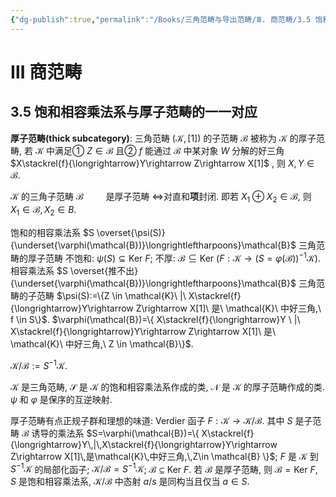 ```yaml
---
{"dg-publish":true,"permalink":"/Books/三角范畴与导出范畴/Ⅲ. 商范畴/3.5 饱和相容乘法系与厚子范畴的一一对应/","dgPassFrontmatter":true,"created":"2024-08-04T20:30:56.102+08:00","updated":"2024-08-04T20:31:10.516+08:00"}
---
```


# Ⅲ 商范畴

## 3.5 饱和相容乘法系与厚子范畴的一一对应

**厚子范畴(thick subcategory)**: 三角范畴 $(\mathcal{K},[1])$ 的子范畴 $\mathcal{B}$ 被称为 $\mathcal{K}$ 的厚子范畴, 若 $\mathcal{K}$ 中满足① $Z \in \mathcal{B}$ 且② $f$ 能通过 $\mathcal{B}$ 中某对象 $W$ 分解的好三角 $X\stackrel{f}{\longrightarrow}Y\rightarrow Z\rightarrow X[1]$ , 则 $X,Y \in \mathcal{B}$.

 $\mathcal{K}$ 的三角子范畴 $\mathcal{B}$$\qquad$ 是厚子范畴 $\Longleftrightarrow$对直和**项**封闭. 即若 $X_1 \oplus X_2 \in \mathcal{B}$, 则 $X_1 \in \mathcal{B},X_2 \in B$.

饱和的相容乘法系 $S \overset{\psi(S)}{\underset{\varphi(\mathcal{B})}\longrightleftharpoons}\mathcal{B}$ 三角范畴的厚子范畴
不饱和:  $\psi(S)\subseteq \mathrm{Ker\ }F$;
不厚:  $\mathcal{B} \subseteq \mathrm{Ker\ }(F:\mathcal{K}\rightarrow (S=\varphi(\mathcal{B}))^{-1}\mathcal{K})$.
相容乘法系 $S \overset{推不出}{\underset{\varphi(\mathcal{B})}\longrightleftharpoons}\mathcal{B}$ 三角范畴的子范畴
 $\psi(S):=\{Z \in \mathcal{K}\ |\ X\stackrel{f}{\longrightarrow}Y\rightarrow Z\rightarrow X[1]\ 是\ \mathcal{K}\ 中好三角,\ f \in S\}$.
 $\varphi(\mathcal{B})=\{ X\stackrel{f}{\longrightarrow}Y \ |\ X\stackrel{f}{\longrightarrow}Y\rightarrow Z\rightarrow X[1]\ 是\ \mathcal{K}\ 中好三角,\ Z \in \mathcal{B}\}$.

 $\mathcal{K/B}:=S^{-1}\mathcal{K}$.

 $\mathcal{K}$ 是三角范畴,  $\mathcal{S}$ 是 $\mathcal{K}$ 的饱和相容乘法系作成的类,  $\mathcal{N}$ 是 $\mathcal{K}$ 的厚子范畴作成的类.  $\psi$ 和 $\varphi$ 是保序的互逆映射.

厚子范畴有点正规子群和理想的味道:
Verdier 函子 $F:\mathcal{K}\rightarrow \mathcal{K}/\mathcal{B}$.
其中  $S$ 是子范畴 $\mathcal{B}$ 诱导的乘法系 $S=\varphi(\mathcal{B})=\{ X\stackrel{f}{\longrightarrow}Y\,|\,X\stackrel{f}{\longrightarrow}Y\rightarrow Z\rightarrow X[1]\,是\mathcal{K}\,中好三角,\,Z\in \mathcal{B} \}$;
$F$ 是 $\mathcal{K}$ 到 $S^{-1}\mathcal{K}$ 的局部化函子;
 $\mathcal{K/B}=S^{-1}\mathcal{K}$;
 $\mathcal{B}\subseteq\mathrm{Ker\ }F$.
若 $\mathcal{B}$ 是厚子范畴, 则 $\mathcal{B}=\mathrm{Ker\ }F$, $S$ 是饱和相容乘法系, $\mathcal{K/B}$ 中态射 $a/s$ 是同构当且仅当 $a \in S$.